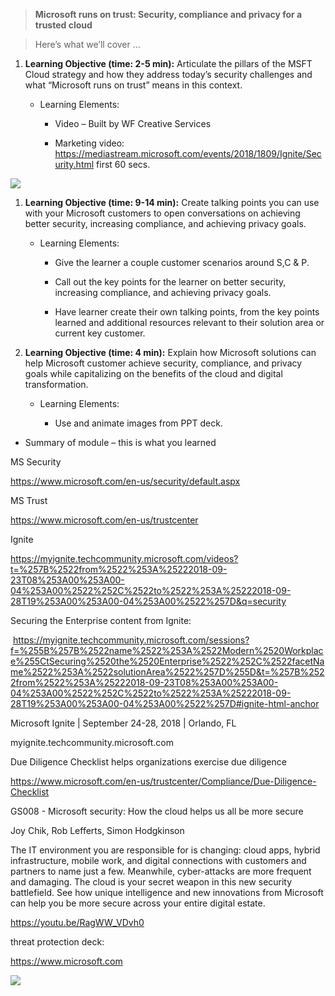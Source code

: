 >   **Microsoft runs on trust: Security, compliance and privacy for a trusted
>   cloud**

>   Here’s what we’ll cover …

1.  **Learning Objective (time: 2-5 min):** Articulate the pillars of the MSFT
    Cloud strategy and how they address today’s security challenges and what
    “Microsoft runs on trust” means in this context.

    -   Learning Elements:

        -   Video – Built by WF Creative Services

        -   Marketing video:
            <https://mediastream.microsoft.com/events/2018/1809/Ignite/Security.html>
            first 60 secs.

![](media/728d79c645f955b00ab9eb4779333276.png)

1.  **Learning Objective (time: 9-14 min):** Create talking points you can use
    with your Microsoft customers to open conversations on achieving better
    security, increasing compliance, and achieving privacy goals.

    -   Learning Elements:

        -   Give the learner a couple customer scenarios around S,C & P.

        -   Call out the key points for the learner on better security,
            increasing compliance, and achieving privacy goals.

        -   Have learner create their own talking points, from the key points
            learned and additional resources relevant to their solution area or
            current key customer.

2.  **Learning Objective (time: 4 min):** Explain how Microsoft solutions can
    help Microsoft customer achieve security, compliance, and privacy goals
    while capitalizing on the benefits of the cloud and digital transformation.

    -   Learning Elements:

        -   Use and animate images from PPT deck.

-   Summary of module – this is what you learned

MS Security

<https://www.microsoft.com/en-us/security/default.aspx>

MS Trust

<https://www.microsoft.com/en-us/trustcenter>

Ignite

<https://myignite.techcommunity.microsoft.com/videos?t=%257B%2522from%2522%253A%25222018-09-23T08%253A00%253A00-04%253A00%2522%252C%2522to%2522%253A%25222018-09-28T19%253A00%253A00-04%253A00%2522%257D&q=security>

Securing the Enterprise content from Ignite:

 <https://myignite.techcommunity.microsoft.com/sessions?f=%255B%257B%2522name%2522%253A%2522Modern%2520Workplace%255CtSecuring%2520the%2520Enterprise%2522%252C%2522facetName%2522%253A%2522solutionArea%2522%257D%255D&t=%257B%2522from%2522%253A%25222018-09-23T08%253A00%253A00-04%253A00%2522%252C%2522to%2522%253A%25222018-09-28T19%253A00%253A00-04%253A00%2522%257D#ignite-html-anchor>

Microsoft Ignite \| September 24-28, 2018 \| Orlando, FL

myignite.techcommunity.microsoft.com

Due Diligence Checklist helps organizations exercise due diligence

<https://www.microsoft.com/en-us/trustcenter/Compliance/Due-Diligence-Checklist>

GS008 - Microsoft security: How the cloud helps us all be more secure

Joy Chik, Rob Lefferts, Simon Hodgkinson

The IT environment you are responsible for is changing: cloud apps, hybrid
infrastructure, mobile work, and digital connections with customers and partners
to name just a few. Meanwhile, cyber-attacks are more frequent and damaging. The
cloud is your secret weapon in this new security battlefield. See how unique
intelligence and new innovations from Microsoft can help you be more secure
across your entire digital estate.

<https://youtu.be/RagWW_VDvh0>

threat protection deck: 

<https://www.microsoft.com>

![](media/3abb462270eb90c21997ad668a2e7184.png)
